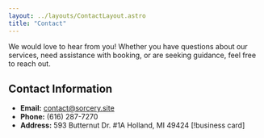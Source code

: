 ```yaml
---
layout: ../layouts/ContactLayout.astro
title: "Contact"
---
```


We would love to hear from you! Whether you have questions about our services, need assistance with booking, or are seeking guidance, feel free to reach out.

## Contact Information

- **Email:** [contact@sorcery.site](mailto:contact@sorcery.site)
- **Phone:** (616) 287-7270
- **Address:** 593 Butternut Dr. #1A Holland, MI 49424
  [!business card]

<!--
## Follow Us

Stay connected and up-to-date with the latest news and insights from {[placeholder]}.

- **Facebook:** [facebook.com/[placeholder]](https://facebook.com/[placeholder])
- **Instagram:** [instagram.com/[placeholder]](https://instagram.com/[placeholder])
- **Twitter:** [twitter.com/[placeholder]](https://twitter.com/[placeholder])

## Send Us a Message

Have a question or need more information? Fill out the form below, and we'll get back to you as soon as possible.

[Contact Form Placeholder]
-->

